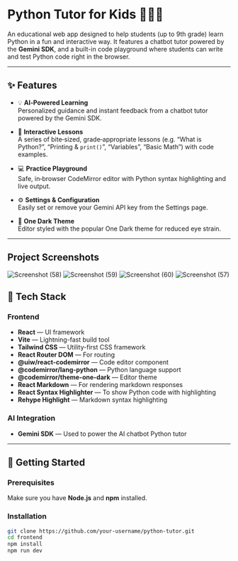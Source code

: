 # Python Tutor for Kids 🐍👩‍🏫

An educational web app designed to help students (up to 9th grade) learn Python in a fun and interactive way. It features a chatbot tutor powered by the **Gemini SDK**, and a built-in code playground where students can write and test Python code right in the browser.

---

## ✨ Features

- 💡 **AI‑Powered Learning**  
  Personalized guidance and instant feedback from a chatbot tutor powered by the Gemini SDK.

- 📖 **Interactive Lessons**  
  A series of bite‑sized, grade‑appropriate lessons (e.g. “What is Python?”, “Printing & `print()`”, “Variables”, “Basic Math”) with code examples.

- 💻 **Practice Playground**  
  Safe, in‑browser CodeMirror editor with Python syntax highlighting and live output.

- ⚙️ **Settings & Configuration**  
  Easily set or remove your Gemini API key from the Settings page.

- 🌙 **One Dark Theme**  
  Editor styled with the popular One Dark theme for reduced eye strain.


---
## Project Screenshots
![Screenshot (58)](https://github.com/user-attachments/assets/7bb18f65-cd04-41bc-968c-02556a42abac)
![Screenshot (59)](https://github.com/user-attachments/assets/bdfe5c9d-8561-4615-82fc-e5cb100c19c8)
![Screenshot (60)](https://github.com/user-attachments/assets/66a35d63-8579-4843-8f17-34fd15e76748)
![Screenshot (57)](https://github.com/user-attachments/assets/da5ab874-ef24-43dc-8360-bda93afbf8c9)

## 🧰 Tech Stack

### Frontend
- **React** — UI framework
- **Vite** — Lightning-fast build tool
- **Tailwind CSS** — Utility-first CSS framework
- **React Router DOM** — For routing
- **@uiw/react-codemirror** — Code editor component
- **@codemirror/lang-python** — Python language support
- **@codemirror/theme-one-dark** — Editor theme
- **React Markdown** — For rendering markdown responses
- **React Syntax Highlighter** — To show Python code with highlighting
- **Rehype Highlight** — Markdown syntax highlighting

### AI Integration
- **Gemini SDK** — Used to power the AI chatbot Python tutor

---

## 🚀 Getting Started

### Prerequisites

Make sure you have **Node.js** and **npm** installed.

### Installation

```bash
git clone https://github.com/your-username/python-tutor.git
cd frontend
npm install
npm run dev
